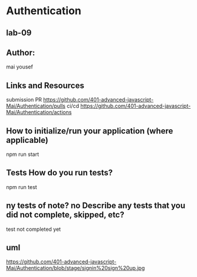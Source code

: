 # Authentication
## lab-09
## Author:
mai yousef

## Links and Resources
submission PR
https://github.com/401-advanced-javascript-Mai/Authentication/pulls
 ci/cd 
https://github.com/401-advanced-javascript-Mai/Authentication/actions

## How to initialize/run your application (where applicable)
npm run start

## Tests How do you run tests?
npm run test

## ny tests of note? no Describe any tests that you did not complete, skipped, etc?
test not completed yet


## uml
https://github.com/401-advanced-javascript-Mai/Authentication/blob/stage/signin%20sign%20up.jpg
